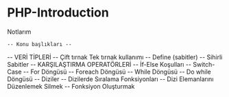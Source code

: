 # PHP-Introduction
 Notlarım
 
    -- Konu başlıkları --

 -- VERİ TİPLERİ
 -- Çift tırnak Tek tırnak kullanımı
 -- Define (sabitler)
 -- Sihirli Sabitler
 -- KARŞILAŞTIRMA OPERATÖRLERİ
 -- İf-Else Koşulları
 -- Switch-Case
 -- For Döngüsü
 -- Foreach Döngüsü
 -- While Döngüsü
 -- Do while Döngüsü
 -- Diziler
 -- Dizilerde Sıralama Fonksiyonları
 -- Dizi Elemanlarını Düzenlemek Silmek
 -- Fonksiyon Oluşturmak
 